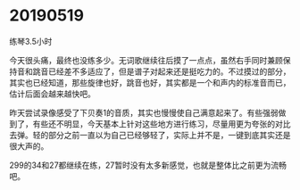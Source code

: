 # 20190519

练琴3.5小时

今天很头痛，最终也没练多少。无词歌继续往后摸了一点点，虽然右手同时兼顾保持音和跳音已经差不多适应了，但是谱子对起来还是挺吃力的。不过摸过的部分，其实也已经知道，那些旋律也好，跳音也好，其实都是一个和声内的标准音而已，估计后面会越来越快吧。

昨天尝试录像感受了下贝奏1的音质，其实也慢慢使自己满意起来了。有些强弱做到了，有些还不明显，今天基本上针对这些地方进行练习，尽量用更为夸张的对比去弹。轻的部分之前一直以为自己已经够轻了，实际上并不是，一键到底其实还是很大声的。

299的34和27都继续在练，27暂时没有太多新感觉，也就是整体比之前更为流畅吧。
